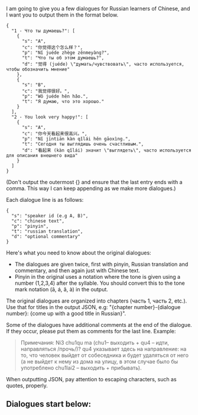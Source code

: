 I am going to give you a few dialogues for Russian learners of Chinese, and I want you to output them in the format below. 


```
{
  "1 - Что ты думаешь?": [
    {
      "s": "A",
      "c": "你觉得这个怎么样？",
      "p": "Nǐ juéde zhège zěnmeyàng?",
      "t": "Что ты об этом думаешь?",
      "d": "觉得 (juéde) \"думать/чувствовать\", часто используется, чтобы обозначить мнение"
    },
    {
      "s": "B",
      "c": "我觉得很好。",
      "p": "Wǒ juéde hěn hǎo.",
      "t": "Я думаю, что это хорошо."
    }
  ],
  "2 - You look very happy!": [
    {
      "s": "A",
      "c": "你今天看起来很高兴。",
      "p": "Nǐ jīntiān kàn qǐlái hěn gāoxìng.",
      "t": "Сегодня ты выглядишь очень счастливым.",
      "d": "看起来 (kàn qǐlái) значит \"выглядеть\", часто используется для описания внешнего вида"
    }
  ]
}
```
(Don't output the outermost {} and ensure that the last entry ends with a comma. This way I can keep appending as we make more dialogues.)


Each dialogue line is as follows:
```
{
  "s": "speaker id (e.g A, B)",
  "c": "chinese text", 
  "p": "pinyin",
  "t": "russian translation",
  "d": "optional commentary"
}
```

Here's what you need to know about the original dialogues:
- The dialogues are given twice, first with pinyin, Russian translation and commentary, and then again just with Chinese text.
- Pinyin in the original uses a notation where the tone is given using a number (1,2,3,4) after the syllable. You should convert this to the tone mark notation (ā, á, ǎ, à) in the output.

The original dialogues are organized into chapters (часть 1, часть 2, etc.). Use that for titles in the output JSON, e.g: "{chapter number}-{dialogue number}: {come up with a good title in Russian}".

Some of the dialogues have additional comments at the end of the dialogue. If they occur, please put them as comments for the last line.
Example:

> Примечания: Ni3 chu1qu ma (chu1– выходить + qu4 – идти, направляться /прочь/)? qu4 указывает здесь на направление: на то, что человек выйдет от собеседника и будет удаляться от него (а не выйдет к нему из дома на улицу, в этом случае было бы употреблено chu1lai2 – выходить + прибывать).

When outputting JSON, pay attention to escaping characters, such as quotes, properly.

Dialogues start below:
-----


